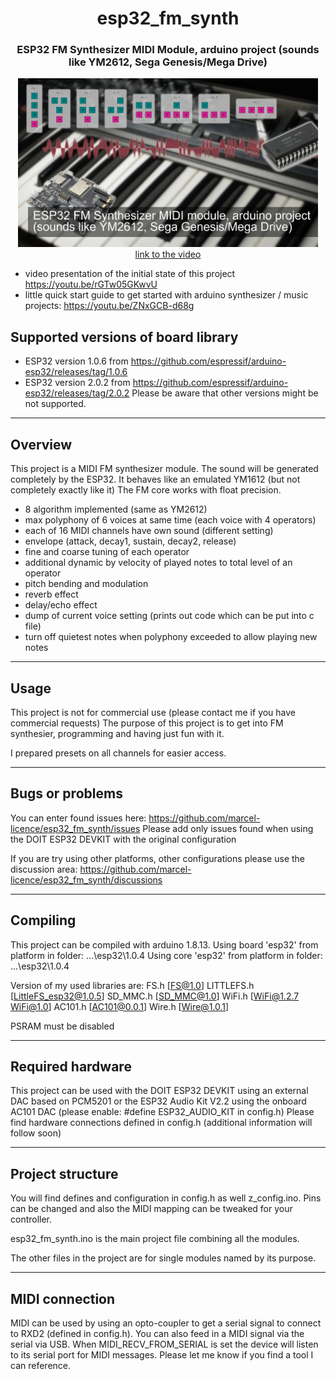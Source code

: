 <h1 align="center">esp32_fm_synth</h1>
<h3 align="center">ESP32 FM Synthesizer MIDI Module, arduino project (sounds like YM2612, Sega Genesis/Mega Drive)</h3>  
<p align="center"> 
  <img src="img/splash.jpg" alt="project picture" width="480px" height="270px"><br>
  <a href="https://youtu.be/rGTw05GKwvU">link to the video</a>
</p>

- video presentation of the initial state of this project https://youtu.be/rGTw05GKwvU
- little quick start guide to get started with arduino synthesizer / music projects: https://youtu.be/ZNxGCB-d68g

Supported versions of board library
---
- ESP32 version 1.0.6 from https://github.com/espressif/arduino-esp32/releases/tag/1.0.6
- ESP32 version 2.0.2 from https://github.com/espressif/arduino-esp32/releases/tag/2.0.2
Please be aware that other versions might be not supported.

---
## Overview

This project is a MIDI FM synthesizer module. The sound will be generated completely by the ESP32.
It behaves like an emulated YM1612 (but not completely exactly like it)
The FM core works with float precision.

- 8 algorithm implemented (same as YM2612)
- max polyphony of 6 voices at same time (each voice with 4 operators)
- each of 16 MIDI channels have own sound (different setting)
- envelope (attack, decay1, sustain, decay2, release)
- fine and coarse tuning of each operator
- additional dynamic by velocity of played notes to total level of an operator
- pitch bending and modulation
- reverb effect
- delay/echo effect
- dump of current voice setting (prints out code which can be put into c file)
- turn off quietest notes when polyphony exceeded to allow playing new notes

---
## Usage

This project is not for commercial use (please contact me if you have commercial requests)
The purpose of this project is to get into FM synthesier, programming and having just fun with it.

I prepared presets on all channels for easier access.

---
## Bugs or problems

You can enter found issues here: https://github.com/marcel-licence/esp32_fm_synth/issues
Please add only issues found when using the DOIT ESP32 DEVKIT with the original configuration

If you are try using other platforms, other configurations please use the discussion area:
https://github.com/marcel-licence/esp32_fm_synth/discussions

---
## Compiling

This project can be compiled with arduino 1.8.13.
Using board 'esp32' from platform in folder: ...\esp32\1.0.4
Using core 'esp32' from platform in folder: ...\esp32\1.0.4

Version of my used libraries are:
  FS.h [FS@1.0]
  LITTLEFS.h [LittleFS_esp32@1.0.5]
  SD_MMC.h [SD_MMC@1.0]
  WiFi.h [WiFi@1.2.7 WiFi@1.0]
  AC101.h [AC101@0.0.1]
  Wire.h [Wire@1.0.1]

PSRAM must be disabled

---
## Required hardware

This project can be used with the DOIT ESP32 DEVKIT using an external DAC based on PCM5201 or the ESP32 Audio Kit V2.2 using the onboard AC101 DAC (please enable: #define ESP32_AUDIO_KIT in config.h)
Please find hardware connections defined in config.h
(additional information will follow soon)

---
## Project structure

You will find defines and configuration in config.h as well z_config.ino.
Pins can be changed and also the MIDI mapping can be tweaked for your controller.

esp32_fm_synth.ino is the main project file combining all the modules.

The other files in the project are for single modules named by its purpose.

---
## MIDI connection

MIDI can be used by using an opto-coupler to get a serial signal to connect to RXD2 (defined in config.h).
You can also feed in a MIDI signal via the serial via USB. When MIDI_RECV_FROM_SERIAL is set the device will listen to its serial port for MIDI messages.
Please let me know if you find a tool I can reference.

